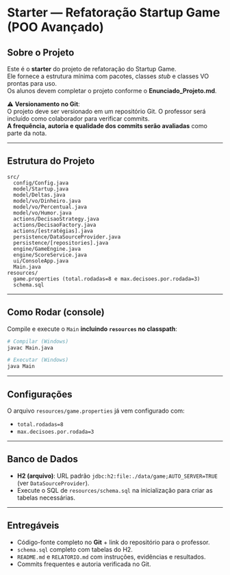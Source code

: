 # Starter — Refatoração Startup Game (POO Avançado)

## Sobre o Projeto
Este é o **starter** do projeto de refatoração do Startup Game.  
Ele fornece a estrutura mínima com pacotes, classes *stub* e classes VO prontas para uso.  
Os alunos devem completar o projeto conforme o **Enunciado_Projeto.md**.

⚠️ **Versionamento no Git**:  
O projeto deve ser versionado em um repositório Git. O professor será incluído como colaborador para verificar commits.  
**A frequência, autoria e qualidade dos commits serão avaliadas** como parte da nota.

---

## Estrutura do Projeto
```
src/
  config/Config.java
  model/Startup.java
  model/Deltas.java
  model/vo/Dinheiro.java
  model/vo/Percentual.java
  model/vo/Humor.java
  actions/DecisaoStrategy.java
  actions/DecisaoFactory.java
  actions/[estratégias].java
  persistence/DataSourceProvider.java
  persistence/[repositories].java
  engine/GameEngine.java
  engine/ScoreService.java
  ui/ConsoleApp.java
  Main.java
resources/
  game.properties (total.rodadas=8 e max.decisoes.por.rodada=3)
  schema.sql
```

---

## Como Rodar (console)
Compile e execute o `Main` **incluindo `resources` no classpath**:

```bash
# Compilar (Windows)
javac Main.java

# Executar (Windows) 
java Main
```

---

## Configurações
O arquivo `resources/game.properties` já vem configurado com:
- `total.rodadas=8`
- `max.decisoes.por.rodada=3`

---

## Banco de Dados
- **H2 (arquivo)**: URL padrão `jdbc:h2:file:./data/game;AUTO_SERVER=TRUE` (ver `DataSourceProvider`).
- Execute o SQL de `resources/schema.sql` na inicialização para criar as tabelas necessárias.

---

## Entregáveis
- Código-fonte completo no **Git** + link do repositório para o professor.
- `schema.sql` completo com tabelas do H2.
- `README.md` e `RELATORIO.md` com instruções, evidências e resultados.
- Commits frequentes e autoria verificada no Git.
